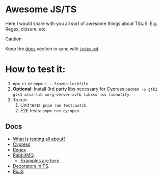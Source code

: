 # Awesome JS/TS

Here I would share with you all sort of awesome things about TS/JS. E.g. Regex, closure, etc

> [!CAUTION]
>
> Keep the [docs](#docs) section in sync with [`index.md`](../index.md).

# How to test it:

1. `npm ci` or `pnpm i --frozen-lockfile`
2. **Optional**: Install 3rd party libs necessary for Cypress `pacman -S gtk2 gtk3 alsa-lib xorg-server-xvfb libxss nss libnotify`.
3. To run:
   1. Unit tests: `pnpm run test:watch`.
   2. E2E tests: `pnpm run cy:open`.

## Docs

- [What is testing all about?](../docs/testing.md)
- [Cypress](../cypress/README.md)
- [Regex](../src/regex/README.md)
- [RabbitMQ](../docs/rabbitmq.md).
  - [Examples are here](../src/rabbitmq/).
- [Decorators in TS](../src/decorators/README.md).
- [RxJS](../docs/rxjs.md)
